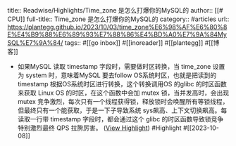 title:: Readwise/Highlights/Time_zone 是怎么打爆你的MySQL的
author:: [[# CPU]]
full-title:: Time_zone 是怎么打爆你的MySQL的
category:: #articles
url:: https://plantegg.github.io/2023/10/03/time_zone%E6%98%AF%E6%80%8E%E4%B9%88%E6%89%93%E7%88%86%E4%BD%A0%E7%9A%84MySQL%E7%9A%84/
tags:: #[[go inbox]] #[[inoreader]] #[[plantegg]] #[[博客]]
- 如果MySQL 读取 timestamp 字段时，需要做时区转换，当 time_zone 设置为 system 时，意味着MySQL 要去follow OS系统时区，也就是把读到的timestamp 根据OS系统时区进行转换，这个转换调用OS 的glibc 的时区函数来获取 Linux OS 的时区，在这个函数中会加 mutex 锁，当并发高时，会出现 mutex 竞争激烈，每次只有一个线程获得锁，释放锁时会唤醒所有等锁线程，但最终只有一个能获取，于是一下子导致系统 sys飙高、上下文切换飙高。每读取一行带 timestamp 字段时，都会通过这个 glibc 的时区函数导致锁竞争特别激烈最终 QPS 拉胯厉害。 ([View Highlight](https://read.readwise.io/read/01hc6p1p8w2djwyp7wk36jdfng)) #Highlight #[[2023-10-08]]